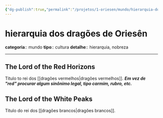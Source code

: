 ```yaml
---
{"dg-publish":true,"permalink":"/projetos/1-oriesen/mundo/hierarquia-dos-dragoes-de-oriesen/"}
---
```




# hierarquia dos dragões de Oriesên
**categoria**:: mundo
**tipo**:: cultura
**detalhe**:: hierarquia, nobreza


---
## The Lord of the Red Horizons
Título to rei dos [[dragões vermelhos|dragões vermelhos]].
***Em vez de "red" procurar algum sinônimo legal, tipo carmim, rubro, etc.***


## The Lord of the White Peaks
Título do rei dos [[dragões brancos|dragões brancos]].